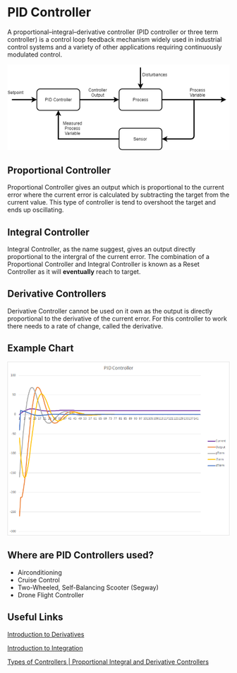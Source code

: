 # PID Controller

A proportional–integral–derivative controller (PID controller or three term controller) is a control loop feedback mechanism widely used in industrial control systems and a variety of other applications requiring continuously modulated control.

![](https://github.com/barend-erasmus/pid-controller/raw/master/images/diagram.png)

## Proportional Controller

Proportional Controller gives an output which is proportional to the current error where the current error is calculated by subtracting the target from the current value. This type of controller is tend to overshoot the target and ends up oscillating.

## Integral Controller

Integral Controller, as the name suggest, gives an output directly proportional to the intergral of the current error. The combination of a Proportional Controller and Integral Controller is known as a Reset Controller as it will **eventually** reach to target.

## Derivative Controllers

Derivative Controller cannot be used on it own as the output is directly proportional to the derivative of the current error. For this controller to work there needs to a rate of change, called the derivative.

## Example Chart
![](https://github.com/barend-erasmus/pid-controller/raw/master/images/chart.png)

## Where are PID Controllers used?

* Airconditioning
* Cruise Control
* Two-Wheeled, Self-Balancing Scooter (Segway)
* Drone Flight Controller


## Useful Links

[Introduction to Derivatives](https://www.mathsisfun.com/calculus/derivatives-introduction.html)

[Introduction to Integration](https://www.mathsisfun.com/calculus/integration-introduction.html)

[Types of Controllers | Proportional Integral and Derivative Controllers](https://www.electrical4u.com/types-of-controllers-proportional-integral-derivative-controllers/)


